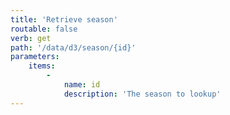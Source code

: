 ```yaml
---
title: 'Retrieve season'
routable: false
verb: get
path: '/data/d3/season/{id}'
parameters:
    items:
        -
            name: id
            description: 'The season to lookup'
---
```


